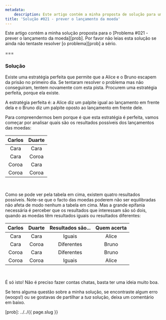 ```yaml
---
metadata:
    description: Este artigo contém a minha proposta de solução para um dos problemas deste blogue.
title: 'Solução #021 - prever o lançamento da moeda'
---
```


Este artigo contém a minha solução proposta para o [Problema #021 - prever o lançamento da moeda][prob]. Por favor não leias esta solução se ainda não tentaste resolver [o problema][prob] a sério.

===

### Solução

Existe uma estratégia perfeita que permite que a Alice e o Bruno escapem da prisão no primeiro dia. Se tentaram resolver o problema mas não conseguiram, tentem novamente com esta pista. Procurem uma estratégia perfeita, porque ela existe.

A estratégia perfeita é: a Alice diz um palpite igual ao lançamento em frente dela e o Bruno diz um palpite oposto ao lançamento em frente dele.

Para compreendermos bem porque é que esta estratégia é perfeita, vamos começar por analisar quais são os resultados possíveis dos lançamentos das moedas:

| Carlos | Duarte |
| :-: | :-: |
| Cara | Cara |
| Cara | Coroa |
| Coroa | Cara |
| Coroa | Coroa |
<br />

Como se pode ver pela tabela em cima, existem quatro resultados possíveis. Note-se que o facto das moedas poderem não ser equilibradas não afeta de modo nenhum a tabela em cima. Mas a grande epifania necessária é perceber que os resultados que interessam são só dois, quando as moedas têm resultados iguais ou resultados diferentes:

| Carlos | Duarte | Resultados são... | Quem acerta |
| :-: | :-: | :-: | :-: |
| Cara | Cara | Iguais | Alice |
| Cara | Coroa | Diferentes | Bruno |
| Coroa | Cara | Diferentes | Bruno |
| Coroa | Coroa | Iguais | Alice |
<br />

É só isto! Não é preciso fazer contas chatas, basta ter uma ideia muito boa.

Se tens alguma questão sobre a minha solução, se encontraste algum erro (woops!) ou se gostavas de partilhar a *tua* solução, deixa um comentário em baixo.

[prob]: ../../{{ page.slug }}
